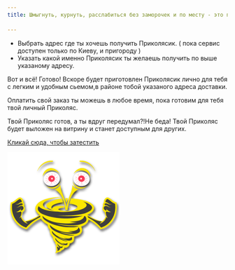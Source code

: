 ```yaml
---
title: Шмыгнуть, курнуть, расслабиться без заморочек и по месту - это просто!

---
```


<ul>
<li>Выбрать адрес где ты хочешь получить Приколясик. ( пока сервис доступен только по Киеву, и пригороду )</li>
<li>Указать какой именно Приколясик ты желаешь получить по выше указаному адресу.</li>
</ul>

<p>Вот и всё! Готово! Вскоре будет приготовлен Приколясик лично для тебя с легким и удобным сьемом,в районе тобой указаного адреса доставки. </p>

<p>Оплатить свой заказ ты можешь  в любое время, пока  готовим для тебя твой личный Приколяс.</p>

<p>Твой Приколяс готов, а ты вдруг передумал?!Не беда! Твой Приколяс будет выложен на витрину и станет доступным для других.</p>

[Кликай сюда, чтобы затестить](https://t.me/+4Oye3NKvkWU0ZDMy)

![Book logo](/docs/assets/logo.png)
